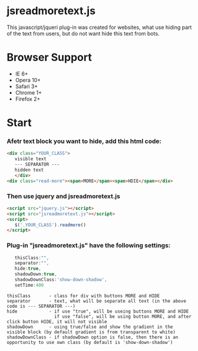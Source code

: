 # jsreadmoretext.js

This javascript/jqueri plug-in was created for websites, what use hiding part of the text from users, but do not want hide this text from bots.

# Browser Support

  * IE 6+
  * Opera 10+
  * Safari 3+
  * Chrome 1+
  * Firefox 2+

# Start

### Afetr text block you want to hide, add this html code:
``` html
<div class="YOUR_CLASS">
   visible text
   --- SEPARATOR ---
   hidden text
   </div>
<div class="read-more"><span>MORE</span><span>HDIE</span></div>
```

### Then use jquery and jsreadmoretext.js 
``` html
<script src="jquery.js"></script>
<script src="jsreadmoretext.js"></script>
<script>
   $('.YOUR_CLASS').readmore()
</script>
```

### Plug-in "jsreadmoretext.js" have the following settings:
``` js
   thisClass:"",
   separator:"",
   hide:true,
   shadowDown:true,
   shadowDownClass:'show-down-shadow',
   setTime:400
```
``` 
thisClass       - class for div with buttons MORE and HIDE
separator       - text, what will be separate all text (in the above code is --- SEPARATOR ---)
hide            - if use "true", will be useing buttons MORE and HIDE
                  if use "false", will be using button MORE, and after click button HIDE, it will not visible
shadowDown      - using true/false and show the gradient in the visible block (by default gradient is from transparent to white)
shadowDownClass - if shadowDown option is false, then there is an opportunity to use own class (by default is 'show-down-shadow')
```
